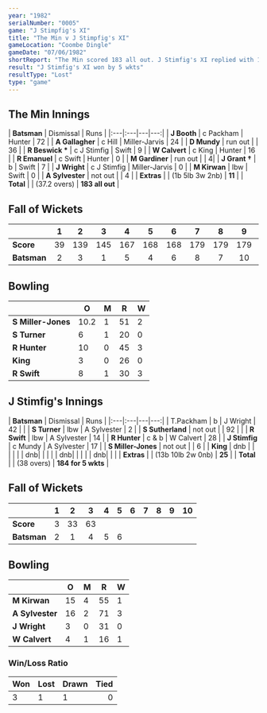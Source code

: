 ```yaml
---
year: "1982"
serialNumber: "0005"
game: "J Stimpfig's XI"
title: "The Min v J Stimpfig's XI"
gameLocation: "Coombe Dingle"
gameDate: "07/06/1982"
shortReport: "The Min scored 183 all out. J Stimfig's XI replied with 184 for 5 wkts."
result: "J Stimfig's XI won by 5 wkts"
resultType: "Lost" 
type: "game"
---
```


## The Min Innings

| **Batsman** | Dismissal | Runs |
|:---|:---|---|---:|
| **J Booth** | c Packham | Hunter | 72 | 
| **A Gallagher** | c Hill | Miller-Jarvis | 24 | 
| **D Mundy** | run out | | 36 | 
| **R Beswick &#42;** | c J Stimfig | Swift | 9 | 
| **W Calvert** | c King | Hunter | 16 | 
| **R Emanuel** | c Swift | Hunter | 0 | 
| **M Gardiner** | run out | | 4| 
| **J Grant &#8224;** | b | Swift | 7 | 
| **J Wright** | c J Stimfig | Miller-Jarvis | 0 | 
| **M Kirwan** | lbw | Swift | 0 | 
| **A Sylvester** | not out | | 4 | 
| **Extras** | | (1b 5lb 3w 2nb) | **11** | 
| **Total** | | (37.2 overs) | **183 all out** | 

## Fall of Wickets

| | 1 | 2 | 3 | 4 | 5 | 6 | 7 | 8 | 9 | 10 |
|---|:---:|:---:|:---:|:---:|:---:|:---:|:---:|:---:|:---:|:---:|
| **Score** | 39 | 139 | 145 | 167 | 168 | 168 | 179 | 179 | 179 | 183 |
| **Batsman** | 2 | 3 | 1 | 5 | 4 | 6 | 8 | 7 | 10 | 9 |

## Bowling

| | O | M | R | W |
|---|---|---|---|---|
| **S Miller-Jones** | 10.2 | 1 | 51 | 2 |
| **S Turner** | 6 | 1 | 20 | 0 |
| **R Hunter** | 10 | 0 | 45 | 3 |
| **King** | 3 | 0 | 26 | 0 |
| **R Swift** | 8 | 1 | 30 | 3 |

## J Stimfig's Innings

| **Batsman** | Dismissal | Runs |
|:---|:---|---|---:|
| T.Packham | b | J Wright | 42 | |
| **S Turner** | lbw | A Sylvester | 2 | 
| **S Sutherland** | not out | | 92 | |
| **R Swift** | lbw | A Sylvester | 14 |
| **R Hunter** | c & b | W Calvert | 28 |
| **J Stimfig** | c Mundy | A Sylvester | 17 | 
| **S Miller-Jones** | not out | | 6 |
| **King** | dnb | | | |
| | dnb| | |
| | dnb| | |
| | dnb| | |
| **Extras** | | (13b 10lb 2w 0nb) | **25** |
| **Total** | | (38 overs) | **184 for 5 wkts** | 

## Fall of Wickets

| | 1 | 2 | 3 | 4 | 5 | 6 | 7 | 8 | 9 | 10 |
|---|:---:|:---:|:---:|:---:|:---:|:---:|:---:|:---:|:---:|:---:|
| **Score** | 3 | 33 | 63| | | | | | | |
| **Batsman** | 2 | 1 | 4 | 5 | 6 | | | | | |

## Bowling

| | O | M | R | W |
|---|---|---|---|---|
| **M Kirwan** | 15 | 4 | 55 | 1|
| **A Sylvester** | 16 | 2 | 71 | 3|
| **J Wright** | 3 | 0 | 31 | 0|
| **W Calvert** | 4 | 1 | 16 | 1|

### Win/Loss Ratio

| Won | Lost | Drawn | Tied |
|:---|:---|:---|---:|
| 3 | 1 | 1 | 0 |
